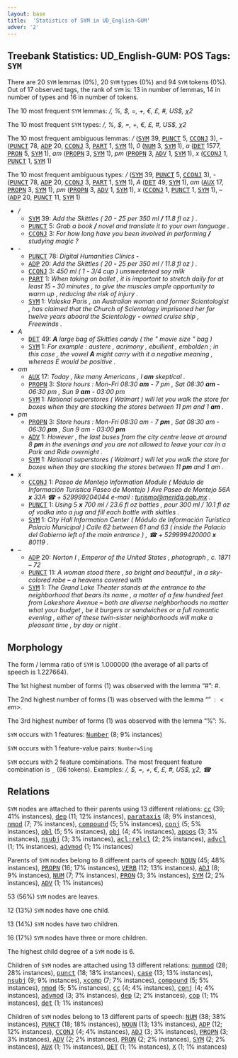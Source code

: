 ```yaml
---
layout: base
title:  'Statistics of SYM in UD_English-GUM'
udver: '2'
---
```


## Treebank Statistics: UD_English-GUM: POS Tags: `SYM`

There are 20 `SYM` lemmas (0%), 20 `SYM` types (0%) and 94 `SYM` tokens (0%).
Out of 17 observed tags, the rank of `SYM` is: 13 in number of lemmas, 14 in number of types and 16 in number of tokens.

The 10 most frequent `SYM` lemmas: <em>/, %, $, =, +, €, £, #, US$, χ2</em>

The 10 most frequent `SYM` types:  <em>/, %, $, =, +, €, £, #, US$, χ2</em>

The 10 most frequent ambiguous lemmas: <em>/</em> (<tt><a href="en_gum-pos-SYM.html">SYM</a></tt> 39, <tt><a href="en_gum-pos-PUNCT.html">PUNCT</a></tt> 5, <tt><a href="en_gum-pos-CCONJ.html">CCONJ</a></tt> 3), <em>-</em> (<tt><a href="en_gum-pos-PUNCT.html">PUNCT</a></tt> 78, <tt><a href="en_gum-pos-ADP.html">ADP</a></tt> 20, <tt><a href="en_gum-pos-CCONJ.html">CCONJ</a></tt> 3, <tt><a href="en_gum-pos-PART.html">PART</a></tt> 1, <tt><a href="en_gum-pos-SYM.html">SYM</a></tt> 1), <em>0</em> (<tt><a href="en_gum-pos-NUM.html">NUM</a></tt> 3, <tt><a href="en_gum-pos-SYM.html">SYM</a></tt> 1), <em>a</em> (<tt><a href="en_gum-pos-DET.html">DET</a></tt> 1577, <tt><a href="en_gum-pos-PRON.html">PRON</a></tt> 5, <tt><a href="en_gum-pos-SYM.html">SYM</a></tt> 1), <em>am</em> (<tt><a href="en_gum-pos-PROPN.html">PROPN</a></tt> 3, <tt><a href="en_gum-pos-SYM.html">SYM</a></tt> 1), <em>pm</em> (<tt><a href="en_gum-pos-PROPN.html">PROPN</a></tt> 3, <tt><a href="en_gum-pos-ADV.html">ADV</a></tt> 1, <tt><a href="en_gum-pos-SYM.html">SYM</a></tt> 1), <em>x</em> (<tt><a href="en_gum-pos-CCONJ.html">CCONJ</a></tt> 1, <tt><a href="en_gum-pos-PUNCT.html">PUNCT</a></tt> 1, <tt><a href="en_gum-pos-SYM.html">SYM</a></tt> 1)

The 10 most frequent ambiguous types:  <em>/</em> (<tt><a href="en_gum-pos-SYM.html">SYM</a></tt> 39, <tt><a href="en_gum-pos-PUNCT.html">PUNCT</a></tt> 5, <tt><a href="en_gum-pos-CCONJ.html">CCONJ</a></tt> 3), <em>-</em> (<tt><a href="en_gum-pos-PUNCT.html">PUNCT</a></tt> 78, <tt><a href="en_gum-pos-ADP.html">ADP</a></tt> 20, <tt><a href="en_gum-pos-CCONJ.html">CCONJ</a></tt> 3, <tt><a href="en_gum-pos-PART.html">PART</a></tt> 1, <tt><a href="en_gum-pos-SYM.html">SYM</a></tt> 1), <em>A</em> (<tt><a href="en_gum-pos-DET.html">DET</a></tt> 49, <tt><a href="en_gum-pos-SYM.html">SYM</a></tt> 1), <em>am</em> (<tt><a href="en_gum-pos-AUX.html">AUX</a></tt> 17, <tt><a href="en_gum-pos-PROPN.html">PROPN</a></tt> 3, <tt><a href="en_gum-pos-SYM.html">SYM</a></tt> 1), <em>pm</em> (<tt><a href="en_gum-pos-PROPN.html">PROPN</a></tt> 3, <tt><a href="en_gum-pos-ADV.html">ADV</a></tt> 1, <tt><a href="en_gum-pos-SYM.html">SYM</a></tt> 1), <em>x</em> (<tt><a href="en_gum-pos-CCONJ.html">CCONJ</a></tt> 1, <tt><a href="en_gum-pos-PUNCT.html">PUNCT</a></tt> 1, <tt><a href="en_gum-pos-SYM.html">SYM</a></tt> 1), <em>–</em> (<tt><a href="en_gum-pos-ADP.html">ADP</a></tt> 20, <tt><a href="en_gum-pos-PUNCT.html">PUNCT</a></tt> 11, <tt><a href="en_gum-pos-SYM.html">SYM</a></tt> 1)


* <em>/</em>
  * <tt><a href="en_gum-pos-SYM.html">SYM</a></tt> 39: <em>Add the Skittles ( 20 - 25 per 350 ml <b>/</b> 11.8 fl oz ) .</em>
  * <tt><a href="en_gum-pos-PUNCT.html">PUNCT</a></tt> 5: <em>Grab a book <b>/</b> novel and translate it to your own language .</em>
  * <tt><a href="en_gum-pos-CCONJ.html">CCONJ</a></tt> 3: <em>For how long have you been involved in performing <b>/</b> studying magic ?</em>
* <em>-</em>
  * <tt><a href="en_gum-pos-PUNCT.html">PUNCT</a></tt> 78: <em>Digital Humanities Clinics <b>-</b></em>
  * <tt><a href="en_gum-pos-ADP.html">ADP</a></tt> 20: <em>Add the Skittles ( 20 <b>-</b> 25 per 350 ml / 11.8 fl oz ) .</em>
  * <tt><a href="en_gum-pos-CCONJ.html">CCONJ</a></tt> 3: <em>450 ml ( 1 <b>-</b> 3/4 cup ) unsweetened soy milk</em>
  * <tt><a href="en_gum-pos-PART.html">PART</a></tt> 1: <em>When taking on ballet , it is important to stretch daily for at least 15 <b>-</b> 30 minutes , to give the muscles ample opportunity to warm up , reducing the risk of injury .</em>
  * <tt><a href="en_gum-pos-SYM.html">SYM</a></tt> 1: <em>Valeska Paris , an Australian woman and former Scientologist , has claimed that the Church of Scientology imprisoned her for twelve years aboard the Scientology <b>-</b> owned cruise ship , Freewinds .</em>
* <em>A</em>
  * <tt><a href="en_gum-pos-DET.html">DET</a></tt> 49: <em><b>A</b> large bag of Skittles candy ( the " movie size " bag )</em>
  * <tt><a href="en_gum-pos-SYM.html">SYM</a></tt> 1: <em>For example : austere , acrimony , ebullient , embolden ; in this case , the vowel <b>A</b> might carry with it a negative meaning , whereas E would be positive .</em>
* <em>am</em>
  * <tt><a href="en_gum-pos-AUX.html">AUX</a></tt> 17: <em>Today , like many Americans , I <b>am</b> skeptical .</em>
  * <tt><a href="en_gum-pos-PROPN.html">PROPN</a></tt> 3: <em>Store hours : Mon-Fri 08:30 <b>am</b> - 7 pm , Sat 08:30 <b>am</b> - 06:30 pm , Sun 9 <b>am</b> - 03:00 pm</em>
  * <tt><a href="en_gum-pos-SYM.html">SYM</a></tt> 1: <em>National superstores ( Walmart ) will let you walk the store for boxes when they are stocking the stores between 11 pm and 1 <b>am</b> .</em>
* <em>pm</em>
  * <tt><a href="en_gum-pos-PROPN.html">PROPN</a></tt> 3: <em>Store hours : Mon-Fri 08:30 am - 7 <b>pm</b> , Sat 08:30 am - 06:30 <b>pm</b> , Sun 9 am - 03:00 <b>pm</b></em>
  * <tt><a href="en_gum-pos-ADV.html">ADV</a></tt> 1: <em>However , the last buses from the city centre leave at around 8 <b>pm</b> in the evenings and you are not allowed to leave your car in a Park and Ride overnight .</em>
  * <tt><a href="en_gum-pos-SYM.html">SYM</a></tt> 1: <em>National superstores ( Walmart ) will let you walk the store for boxes when they are stocking the stores between 11 <b>pm</b> and 1 am .</em>
* <em>x</em>
  * <tt><a href="en_gum-pos-CCONJ.html">CCONJ</a></tt> 1: <em>Paseo de Montejo Information Module ( Módulo de Información Turística Paseo de Montejo ) Ave Paseo de Montejo 56A <b>x</b> 33A ☎ + 529999204044 e-mail : turismo@merida.gob.mx .</em>
  * <tt><a href="en_gum-pos-PUNCT.html">PUNCT</a></tt> 1: <em>Using 5 <b>x</b> 700 ml / 23.6 fl oz bottles , pour 300 ml / 10.1 fl oz of vodka into a jug and fill each bottle with skittles .</em>
  * <tt><a href="en_gum-pos-SYM.html">SYM</a></tt> 1: <em>City Hall Information Center ( Módulo de Información Turística Palacio Municipal ) Calle 62 between 61 and 63 ( inside the Palacio del Gobierno left of the main entrance ) , ☎ + 529999420000 <b>x</b> 80119 .</em>
* <em>–</em>
  * <tt><a href="en_gum-pos-ADP.html">ADP</a></tt> 20: <em>Norton I , Emperor of the United States , photograph , c. 1871 <b>–</b> 72</em>
  * <tt><a href="en_gum-pos-PUNCT.html">PUNCT</a></tt> 11: <em>A woman stood there , so bright and beautiful , in a sky-colored robe <b>–</b> a heavens covered with</em>
  * <tt><a href="en_gum-pos-SYM.html">SYM</a></tt> 1: <em>The Grand Lake Theater stands at the entrance to the neighborhood that bears its name , a matter of a few hundred feet from Lakeshore Avenue <b>–</b> both are diverse neighborhoods no matter what your budget , be it burgers or sandwiches or a full romantic evening , either of these twin-sister neighborhoods will make a pleasant time , by day or night .</em>

## Morphology

The form / lemma ratio of `SYM` is 1.000000 (the average of all parts of speech is 1.227664).

The 1st highest number of forms (1) was observed with the lemma “#”: <em>#</em>.

The 2nd highest number of forms (1) was observed with the lemma “$”: <em>$</em>.

The 3rd highest number of forms (1) was observed with the lemma “%”: <em>%</em>.

`SYM` occurs with 1 features: <tt><a href="en_gum-feat-Number.html">Number</a></tt> (8; 9% instances)

`SYM` occurs with 1 feature-value pairs: `Number=Sing`

`SYM` occurs with 2 feature combinations.
The most frequent feature combination is `_` (86 tokens).
Examples: <em>/, $, =, +, €, £, #, US$, χ2, ☎</em>


## Relations

`SYM` nodes are attached to their parents using 13 different relations: <tt><a href="en_gum-dep-cc.html">cc</a></tt> (39; 41% instances), <tt><a href="en_gum-dep-dep.html">dep</a></tt> (11; 12% instances), <tt><a href="en_gum-dep-parataxis.html">parataxis</a></tt> (8; 9% instances), <tt><a href="en_gum-dep-nmod.html">nmod</a></tt> (7; 7% instances), <tt><a href="en_gum-dep-compound.html">compound</a></tt> (5; 5% instances), <tt><a href="en_gum-dep-conj.html">conj</a></tt> (5; 5% instances), <tt><a href="en_gum-dep-obl.html">obl</a></tt> (5; 5% instances), <tt><a href="en_gum-dep-obj.html">obj</a></tt> (4; 4% instances), <tt><a href="en_gum-dep-appos.html">appos</a></tt> (3; 3% instances), <tt><a href="en_gum-dep-nsubj.html">nsubj</a></tt> (3; 3% instances), <tt><a href="en_gum-dep-acl-relcl.html">acl:relcl</a></tt> (2; 2% instances), <tt><a href="en_gum-dep-advcl.html">advcl</a></tt> (1; 1% instances), <tt><a href="en_gum-dep-advmod.html">advmod</a></tt> (1; 1% instances)

Parents of `SYM` nodes belong to 8 different parts of speech: <tt><a href="en_gum-pos-NOUN.html">NOUN</a></tt> (45; 48% instances), <tt><a href="en_gum-pos-PROPN.html">PROPN</a></tt> (16; 17% instances), <tt><a href="en_gum-pos-VERB.html">VERB</a></tt> (12; 13% instances), <tt><a href="en_gum-pos-ADJ.html">ADJ</a></tt> (8; 9% instances), <tt><a href="en_gum-pos-NUM.html">NUM</a></tt> (7; 7% instances), <tt><a href="en_gum-pos-PRON.html">PRON</a></tt> (3; 3% instances), <tt><a href="en_gum-pos-SYM.html">SYM</a></tt> (2; 2% instances), <tt><a href="en_gum-pos-ADV.html">ADV</a></tt> (1; 1% instances)

53 (56%) `SYM` nodes are leaves.

12 (13%) `SYM` nodes have one child.

13 (14%) `SYM` nodes have two children.

16 (17%) `SYM` nodes have three or more children.

The highest child degree of a `SYM` node is 6.

Children of `SYM` nodes are attached using 13 different relations: <tt><a href="en_gum-dep-nummod.html">nummod</a></tt> (28; 28% instances), <tt><a href="en_gum-dep-punct.html">punct</a></tt> (18; 18% instances), <tt><a href="en_gum-dep-case.html">case</a></tt> (13; 13% instances), <tt><a href="en_gum-dep-nsubj.html">nsubj</a></tt> (9; 9% instances), <tt><a href="en_gum-dep-xcomp.html">xcomp</a></tt> (7; 7% instances), <tt><a href="en_gum-dep-compound.html">compound</a></tt> (5; 5% instances), <tt><a href="en_gum-dep-nmod.html">nmod</a></tt> (5; 5% instances), <tt><a href="en_gum-dep-cc.html">cc</a></tt> (4; 4% instances), <tt><a href="en_gum-dep-conj.html">conj</a></tt> (4; 4% instances), <tt><a href="en_gum-dep-advmod.html">advmod</a></tt> (3; 3% instances), <tt><a href="en_gum-dep-dep.html">dep</a></tt> (2; 2% instances), <tt><a href="en_gum-dep-cop.html">cop</a></tt> (1; 1% instances), <tt><a href="en_gum-dep-det.html">det</a></tt> (1; 1% instances)

Children of `SYM` nodes belong to 13 different parts of speech: <tt><a href="en_gum-pos-NUM.html">NUM</a></tt> (38; 38% instances), <tt><a href="en_gum-pos-PUNCT.html">PUNCT</a></tt> (18; 18% instances), <tt><a href="en_gum-pos-NOUN.html">NOUN</a></tt> (13; 13% instances), <tt><a href="en_gum-pos-ADP.html">ADP</a></tt> (12; 12% instances), <tt><a href="en_gum-pos-CCONJ.html">CCONJ</a></tt> (4; 4% instances), <tt><a href="en_gum-pos-ADJ.html">ADJ</a></tt> (3; 3% instances), <tt><a href="en_gum-pos-PROPN.html">PROPN</a></tt> (3; 3% instances), <tt><a href="en_gum-pos-ADV.html">ADV</a></tt> (2; 2% instances), <tt><a href="en_gum-pos-PRON.html">PRON</a></tt> (2; 2% instances), <tt><a href="en_gum-pos-SYM.html">SYM</a></tt> (2; 2% instances), <tt><a href="en_gum-pos-AUX.html">AUX</a></tt> (1; 1% instances), <tt><a href="en_gum-pos-DET.html">DET</a></tt> (1; 1% instances), <tt><a href="en_gum-pos-X.html">X</a></tt> (1; 1% instances)

